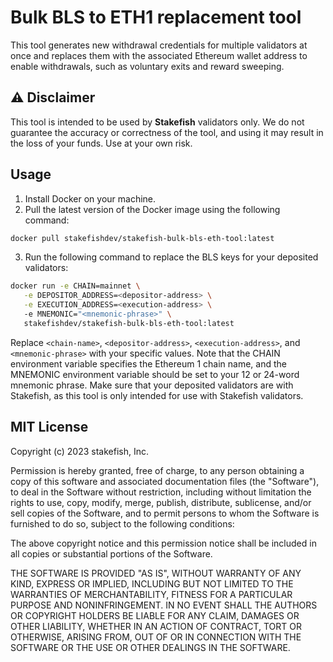 # Bulk BLS to ETH1 replacement tool

This tool generates new withdrawal credentials for multiple validators at once and replaces them with the associated Ethereum wallet address to enable withdrawals, such as voluntary exits and reward sweeping.

## ⚠️ Disclaimer

This tool is intended to be used by **Stakefish** validators only. We do not guarantee the accuracy or correctness of the tool, and using it may result in the loss of your funds. Use at your own risk.

## Usage

1. Install Docker on your machine.
2. Pull the latest version of the Docker image using the following command:
```bash
docker pull stakefishdev/stakefish-bulk-bls-eth-tool:latest
```
3. Run the following command to replace the BLS keys for your deposited validators:
```bash
docker run -e CHAIN=mainnet \
   -e DEPOSITOR_ADDRESS=<depositor-address> \
   -e EXECUTION_ADDRESS=<execution-address> \ 
   -e MNEMONIC="<mnemonic-phrase>" \
   stakefishdev/stakefish-bulk-bls-eth-tool:latest
```
Replace `<chain-name>`, `<depositor-address>`, `<execution-address>`, and `<mnemonic-phrase>` with your specific values. Note that the CHAIN environment variable specifies the Ethereum 1 chain name, and the MNEMONIC environment variable should be set to your 12 or 24-word mnemonic phrase. Make sure that your deposited validators are with Stakefish, as this tool is only intended for use with Stakefish validators.

## MIT License

Copyright (c) 2023 stakefish, Inc.

Permission is hereby granted, free of charge, to any person obtaining a copy of this software and associated documentation files (the "Software"), to deal in the Software without restriction, including without limitation the rights to use, copy, modify, merge, publish, distribute, sublicense, and/or sell copies of the Software, and to permit persons to whom the Software is furnished to do so, subject to the following conditions:

The above copyright notice and this permission notice shall be included in all copies or substantial portions of the Software.

THE SOFTWARE IS PROVIDED "AS IS", WITHOUT WARRANTY OF ANY KIND, EXPRESS OR IMPLIED, INCLUDING BUT NOT LIMITED TO THE WARRANTIES OF MERCHANTABILITY, FITNESS FOR A PARTICULAR PURPOSE AND NONINFRINGEMENT. IN NO EVENT SHALL THE AUTHORS OR COPYRIGHT HOLDERS BE LIABLE FOR ANY CLAIM, DAMAGES OR OTHER LIABILITY, WHETHER IN AN ACTION OF CONTRACT, TORT OR OTHERWISE, ARISING FROM, OUT OF OR IN CONNECTION WITH THE SOFTWARE OR THE USE OR OTHER DEALINGS IN THE SOFTWARE.